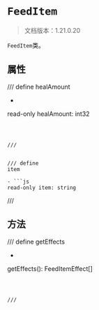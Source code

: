 # `FeedItem`

> 文档版本：1.21.0.20

`FeedItem`类。

## 属性

/// define
healAmount

- ```js
read-only healAmount: int32
```



///


/// define
item

- ```js
read-only item: string
```



///


## 方法

/// define
getEffects

- ```js
getEffects(): FeedItemEffect[]
```



///

